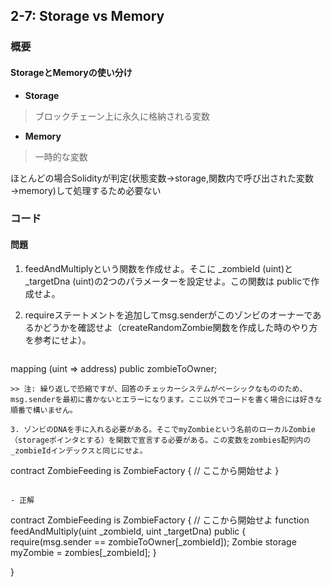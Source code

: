 ## 2-7: Storage vs Memory

### 概要
#### StorageとMemoryの使い分け

- **Storage**
>ブロックチェーン上に永久に格納される変数

- **Memory**
>一時的な変数

ほとんどの場合Solidityが判定(状態変数→storage,関数内で呼び出された変数→memory)して処理するため必要ない


### コード
#### 問題
1. feedAndMultiplyという関数を作成せよ。そこに \_zombieId (uint)と \_targetDna (uint)の2つのパラメーターを設定せよ。この関数は publicで作成せよ。

1. requireステートメントを追加してmsg.senderがこのゾンビのオーナーであるかどうかを確認せよ（createRandomZombie関数を作成した時のやり方を参考にせよ）。
>```
mapping (uint => address) public zombieToOwner;
```
>> 注: 繰り返しで恐縮ですが、回答のチェッカーシステムがベーシックなもののため、msg.senderを最初に書かないとエラーになります。ここ以外でコードを書く場合には好きな順番で構いません。

3. ゾンビのDNAを手に入れる必要がある。そこでmyZombieという名前のローカルZombie（storageポインタとする）を関数で宣言する必要がある。この変数をzombies配列内の_zombieIdインデックスと同じにせよ。

```
contract ZombieFeeding is ZombieFactory {
  // ここから開始せよ
}

```

- 正解

```
contract ZombieFeeding is ZombieFactory {
  // ここから開始せよ
  function feedAndMultiply(uint _zombieId, uint _targetDna) public {
    require(msg.sender == zombieToOwner[_zombieId]);
    Zombie storage myZombie = zombies[_zombieId];
  }

}
```

